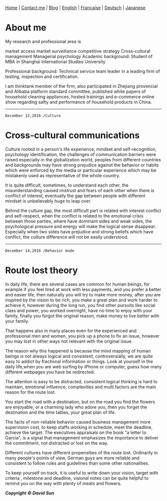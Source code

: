   [Home](http://www.sunweiwei.net) | [Contact me](mailto:david@sunweiwei.net) | [Blog](http://blog.sina.cn/dpool/blog/u/1794955475#type=-1) | [English](https://github.com/sundavidsh/David-Sun-Weiwei/blob/master/English.md) | [Francaise](https://github.com/sundavidsh/David-Sun-Weiwei/blob/master/francaise.md) | [Deutsch](https://github.com/sundavidsh/David-Sun-Weiwei/blob/master/deutsch.md) | [Japanese](https://github.com/sundavidsh/David-Sun-Weiwei/blob/master/japanese.md)



# About me

My research and professional area is

market access
market surveillance
competitive strategy
Cross-cultural management
Managerial psychology
Academic background: Student of MBA in Shanghai International Studies University

Professional background: Technical service team leader in a leading firm of testing, inspection and certification.

I am thinktank member of the firm, also participated in Zhejiang provencial and Alibaba platform standard committee, published white papers of household cleaning appliances, hosted trainings and e-commerce online show regarding safty and performance of household products in China.

***
    December 12,2016 /Culture 
# Cross-cultural communications

Culture rooted in a person's life experience, mindset and self-recognition, psychology identification, the challenges of communication barriers were raised especially in the globalization world, peoples from different countries and backgrounds may have strong prejudice against the behavior or habits which were enforced by the media or particular experience which may be mistakenly used as representative of the whole country.

It is quite difficult, sometimes, to understand each other, the misunderstanding caused mistrust and fears of each other when there is conflict of interest, eventually the gap between people with different mindset is unbelievably huge to leap over.

Behind the culture gap, the most difficult part is related with interest conflict and self-respect, when the conflict is related to the emotional crisis between those parties, where have dominant sides and weak sides, the psychological pressure and energy will make the logical sense disappear. Especially when two sides have prejudice and strong beliefs which have conflict, the culture difference will not be easily understood.

***

    December 14,2016 /Behavior mode
# Route lost theory

In daily life, there are several cases are common for human beings, for example if you feel tired at work with less payments, and you prefer a better and easier life, then naturally you will try to make more money, after you are inspired by the vision to be rich, you make a great plan and work harder to achieve it, however during the long run, you find other pursuits like social class and power, you worked overnight, have no time to enjoy with your family, finally you forgot the original reason, make money to live better with your family.

That happens also in many places even for the experienced and professional men and women, you pick up a phone to fix an issue, however you may lost in other ways not relevant with the original issue.

The reason why this happened is because the mind mapping of human beings is not always logical and consistent, controversially, we are quite easy to addict by fractional information or things. Look at yourself in the daily life,when you are web surfing by iPhone or computer, guess how many different webpages you have be redirected.

The attention is easy to be distracted, consistent logical thinking is hard to maintain, emotional influence, complexities and multi factors are the main reason for the route lost.

You start the road with a destination, but on the road you find the flowers are enjoyable, or a charming lady who adore you, then you forget the destination and the time tables, your great plan of life.

The facts of non-reliable behavior caused business management more supervision cost, to keep staffs working in schedule, meet the deadline, achieve the target. The executives appraisals on the book "a letter to Garcia", is a signal that management emphasizes the importance to deliver the commitment, not distracted or lost on the way.

Different cultures have different propensities of the route lost. Ordinarily in many people's points of view, German guys are more reliable and consistent to follow rules and guidelines than some other nationalities.

To keep yourself on track, it is useful to write down your vision, target with criteria , milestone and deadline, visional notes can be quite helpful to remind you on the way with plenty of meats and flowers.

 
***Copyright &copy; David Sun***
 
 

